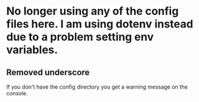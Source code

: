 # No longer using any of the config files here. I am using dotenv instead due to a problem setting env variables.

## Removed underscore

If you don't have the config directory you get a warning message on the console.
